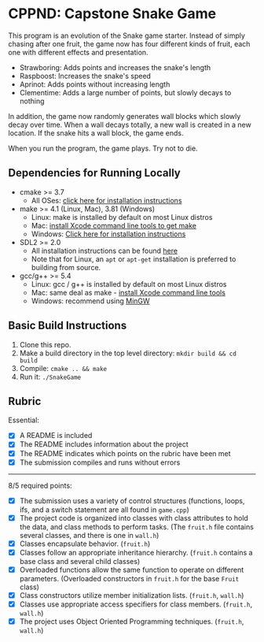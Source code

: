 # CPPND: Capstone Snake Game

This program is an evolution of the Snake game starter. Instead of simply chasing after one fruit, the game now has four different kinds of fruit, each one with different effects and presentation.

- Strawboring: Adds points and increases the snake's length
- Raspboost: Increases the snake's speed
- Aprinot: Adds points without increasing length
- Clementime: Adds a large number of points, but slowly decays to nothing

In addition, the game now randomly generates wall blocks which slowly decay over time. When a wall decays totally, a new wall is created in a new location. If the snake hits a wall block, the game ends.

When you run the program, the game plays. Try not to die.

## Dependencies for Running Locally
* cmake >= 3.7
  * All OSes: [click here for installation instructions](https://cmake.org/install/)
* make >= 4.1 (Linux, Mac), 3.81 (Windows)
  * Linux: make is installed by default on most Linux distros
  * Mac: [install Xcode command line tools to get make](https://developer.apple.com/xcode/features/)
  * Windows: [Click here for installation instructions](http://gnuwin32.sourceforge.net/packages/make.htm)
* SDL2 >= 2.0
  * All installation instructions can be found [here](https://wiki.libsdl.org/Installation)
  * Note that for Linux, an `apt` or `apt-get` installation is preferred to building from source.
* gcc/g++ >= 5.4
  * Linux: gcc / g++ is installed by default on most Linux distros
  * Mac: same deal as make - [install Xcode command line tools](https://developer.apple.com/xcode/features/)
  * Windows: recommend using [MinGW](http://www.mingw.org/)

## Basic Build Instructions

1. Clone this repo.
2. Make a build directory in the top level directory: `mkdir build && cd build`
3. Compile: `cmake .. && make`
4. Run it: `./SnakeGame`

## Rubric

Essential:

- [x] A README is included
- [x] The README includes information about the project
- [x] The README indicates which points on the rubric have been met
- [x] The submission compiles and runs without errors

---

8/5 required points:

- [x] The submission uses a variety of control structures (functions, loops, ifs, and a switch statement are all found in `game.cpp`)
- [x] The project code is organized into classes with class attributes to hold the data, and class methods to perform tasks. (The `fruit.h` file contains several classes, and there is one in `wall.h`)
- [x] Classes encapsulate behavior. (`fruit.h`)
- [x] Classes follow an appropriate inheritance hierarchy. (`fruit.h` contains a base class and several child classes)
- [x] Overloaded functions allow the same function to operate on different parameters. (Overloaded constructors in `fruit.h` for the base `Fruit` class)
- [x] Class constructors utilize member initialization lists. (`fruit.h`, `wall.h`)
- [x] Classes use appropriate access specifiers for class members. (`fruit.h`, `wall.h`)
- [x] The project uses Object Oriented Programming techniques. (`fruit.h`, `wall.h`)